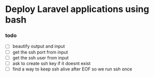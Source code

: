 # Deploy Laravel applications using bash

### todo
- [ ] beautify output and input
- [ ] get the ssh port from input
- [ ] get the ssh user from input
- [ ] ask to create ssh key if it doesnt exist
- [ ] find a way to keep ssh alive after EOF so we run ssh once
